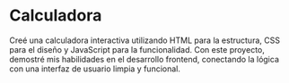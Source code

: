 # Calculadora
Creé una calculadora interactiva utilizando HTML para la estructura, CSS para el diseño y JavaScript para la funcionalidad. Con este proyecto, demostré mis habilidades en el desarrollo frontend, conectando la lógica con una interfaz de usuario limpia y funcional.
